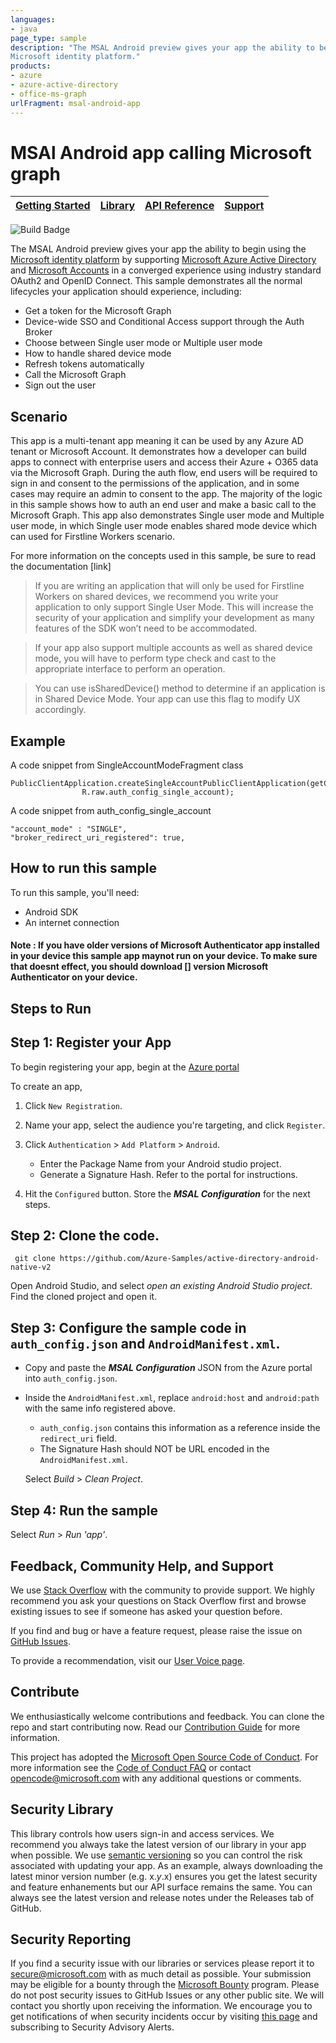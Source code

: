 ```yaml
---
languages:
- java
page_type: sample
description: "The MSAL Android preview gives your app the ability to begin using the
Microsoft identity platform."
products:
- azure
- azure-active-directory
- office-ms-graph
urlFragment: msal-android-app
---
```


# MSAl Android app calling Microsoft graph

| [Getting Started](https://docs.microsoft.com/azure/active-directory/develop/guidedsetups/active-directory-android)| [Library](https://github.com/AzureAD/microsoft-authentication-library-for-android) | [API Reference](http://javadoc.io/doc/com.microsoft.identity.client/msal) | [Support](README.md#community-help-and-support)
| --- | --- | --- | --- |

![Build Badge](https://identitydivision.visualstudio.com/_apis/public/build/definitions/a7934fdd-dcde-4492-a406-7fad6ac00e17/500/badge)

The MSAL Android preview gives your app the ability to begin using the
[Microsoft identity platform](https://aka.ms/aaddev) by supporting [Microsoft Azure Active Directory](https://azure.microsoft.com/services/active-directory/) and [Microsoft Accounts](https://account.microsoft.com) in a converged experience using industry standard OAuth2 and OpenID Connect. 
This sample demonstrates all the normal lifecycles your application should experience, including:

* Get a token for the Microsoft Graph
* Device-wide SSO and Conditional Access support through the Auth Broker
* Choose between Single user mode or Multiple user mode
* How to handle shared device mode
* Refresh tokens automatically
* Call the Microsoft Graph
* Sign out the user

## Scenario

This app is a multi-tenant app meaning it can be used by any Azure AD tenant or Microsoft Account.  It demonstrates how a developer can build apps to connect with enterprise users and access their Azure + O365 data via the Microsoft Graph. 
During the auth flow, end users will be required to sign in and consent to the permissions of the application, and in some cases may require an admin to consent to the app.  The majority of the logic in this sample shows how to auth an end user and make a basic call to the Microsoft Graph.
This app also demonstrates Single user mode and Multiple user mode, in which Single user mode enables shared mode device which can used for Firstline Workers scenario.

For more information on the concepts used in this sample, be sure to read the documentation [link]

> If you are writing an application that will only be used for Firstline Workers on shared devices, we recommend you write your application to only support Single User Mode.
This will increase the security of your application and simplify your development as many features of the SDK won’t need to be accommodated.
  
> If your app also support multiple accounts as well as shared device mode, you will have to perform type check and cast to the appropriate interface to perform an operation. 

> You can use isSharedDevice() method to determine if an application is in Shared Device Mode. Your app can use this flag to modify UX accordingly. 


## Example

A code snippet from SingleAccountModeFragment class
```
PublicClientApplication.createSingleAccountPublicClientApplication(getContext(),
                R.raw.auth_config_single_account);
```
A code snippet from auth_config_single_account
```
"account_mode" : "SINGLE",
"broker_redirect_uri_registered": true,    
```
## How to run this sample

To run this sample, you'll need:

* Android SDK
* An internet connection

#### Note : If you have older versions of Microsoft Authenticator app installed in your device this sample app maynot run on your device. To make sure that doesnt effect, you should download [] version Microsoft Authenticator on your device.

## Steps to Run

##  Step 1: Register your App  

To begin registering your app, begin at the [Azure portal](https://aka.ms/MobileAppReg)

To create an app,  
1. Click `New Registration`. 

2. Name your app, select the audience you're targeting, and click `Register`. 

3. Click `Authentication` > `Add Platform` > `Android`. 
    - Enter the Package Name from your Android studio project. 
    - Generate a Signature Hash. Refer to the portal for instructions.

4. Hit the `Configured` button. Store the ***MSAL Configuration*** for the next steps. 


## Step 2: Clone the code. 

  ```
   git clone https://github.com/Azure-Samples/active-directory-android-native-v2 
  ```   
   Open Android Studio, and select *open an existing Android Studio project*. Find the cloned project and open it. 

## Step 3: Configure the sample code in `auth_config.json` and `AndroidManifest.xml`.

   - Copy and paste the ***MSAL Configuration*** JSON from the Azure portal into `auth_config.json`. 
   - Inside the `AndroidManifest.xml`, replace `android:host` and `android:path` with the same info registered above.
        - `auth_config.json` contains this information as a reference inside the `redirect_uri` field.
        - The Signature Hash should NOT be URL encoded in the `AndroidManifest.xml`. 

     Select *Build* > *Clean Project*. 

## Step 4: Run the sample

Select *Run* > *Run 'app'*. 

## Feedback, Community Help, and Support

We use [Stack Overflow](http://stackoverflow.com/questions/tagged/msal) with the community to 
provide support. We highly recommend you ask your questions on Stack Overflow first and browse 
existing issues to see if someone has asked your question before. 

If you find and bug or have a feature request, please raise the issue 
on [GitHub Issues](../../issues). 

To provide a recommendation, visit 
our [User Voice page](https://feedback.azure.com/forums/169401-azure-active-directory).

## Contribute

We enthusiastically welcome contributions and feedback. You can clone the repo and start 
contributing now. Read our [Contribution Guide](Contributing.md) for more information.

This project has adopted the 
[Microsoft Open Source Code of Conduct](https://opensource.microsoft.com/codeofconduct/). 
For more information see 
the [Code of Conduct FAQ](https://opensource.microsoft.com/codeofconduct/faq/) or contact 
[opencode@microsoft.com](mailto:opencode@microsoft.com) with any additional questions or comments.

## Security Library

This library controls how users sign-in and access services. We recommend you always take the 
latest version of our library in your app when possible. We 
use [semantic versioning](http://semver.org) so you can control the risk associated with updating 
your app. As an example, always downloading the latest minor version number (e.g. x.*y*.x) ensures 
you get the latest security and feature enhanements but our API surface remains the same. You 
can always see the latest version and release notes under the Releases tab of GitHub.

## Security Reporting

If you find a security issue with our libraries or services please report it 
to [secure@microsoft.com](mailto:secure@microsoft.com) with as much detail as possible. Your 
submission may be eligible for a bounty through the [Microsoft Bounty](http://aka.ms/bugbounty) 
program. Please do not post security issues to GitHub Issues or any other public site. We will 
contact you shortly upon receiving the information. We encourage you to get notifications of when 
security incidents occur by 
visiting [this page](https://technet.microsoft.com/en-us/security/dd252948) and subscribing 
to Security Advisory Alerts.
